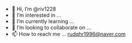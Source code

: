 - 👋 Hi, I’m @riv1228
- 👀 I’m interested in ...
- 🌱 I’m currently learning ...
- 💞️ I’m looking to collaborate on ...
- 📫 How to reach me ... rudqhr1996@naver.com

<!---
riv1228/riv1228 is a ✨ special ✨ repository because its `README.md` (this file) appears on your GitHub profile.
You can click the Preview link to take a look at your changes.
--->
